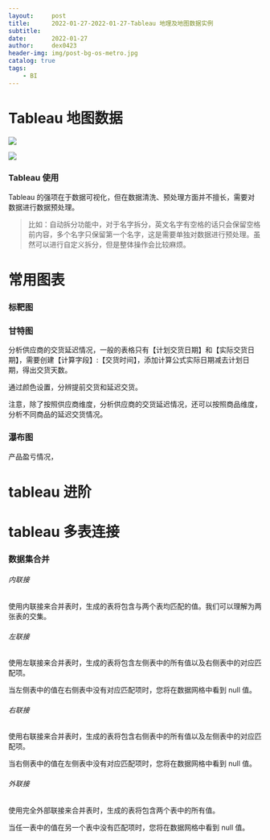 ```yaml
---
layout:     post
title:      2022-01-27-2022-01-27-Tableau 地理及地图数据实例
subtitle:   
date:       2022-01-27
author:     dex0423
header-img: img/post-bg-os-metro.jpg
catalog: true
tags:
    - BI
---
```



# Tableau 地图数据

![]({{site.baseurl}}/img-post/tableau-map-1.jpg)

![]({{site.baseurl}}/img-post/tableau-map-2.jpg)


### Tableau 使用

Tableau 的强项在于数据可视化，但在数据清洗、预处理方面并不擅长，需要对数据进行数据预处理。

>比如：自动拆分功能中，对于名字拆分，英文名字有空格的话只会保留空格前内容，多个名字只保留第一个名字，这是需要单独对数据进行预处理。虽然可以进行自定义拆分，但是整体操作会比较麻烦。


# 常用图表

### 标靶图

### 甘特图

分析供应商的交货延迟情况，一般的表格只有【计划交货日期】和【实际交货日期】，需要创建【计算字段】:【交货时间】，添加计算公式实际日期减去计划日期，得出交货天数。

通过颜色设置，分辨提前交货和延迟交货。

注意，除了按照供应商维度，分析供应商的交货延迟情况，还可以按照商品维度，分析不同商品的延迟交货情况。


### 瀑布图

产品盈亏情况，



# tableau 进阶

# tableau 多表连接

### 数据集合并

###### 内联接

使用内联接来合并表时，生成的表将包含与两个表均匹配的值。我们可以理解为两张表的交集。

###### 左联接

使用左联接来合并表时，生成的表将包含左侧表中的所有值以及右侧表中的对应匹配项。

当左侧表中的值在右侧表中没有对应匹配项时，您将在数据网格中看到 null 值。

###### 右联接

使用右联接来合并表时，生成的表将包含右侧表中的所有值以及左侧表中的对应匹配项。

当右侧表中的值在左侧表中没有对应匹配项时，您将在数据网格中看到 null 值。

###### 外联接

使用完全外部联接来合并表时，生成的表将包含两个表中的所有值。

当任一表中的值在另一个表中没有匹配项时，您将在数据网格中看到 null 值。
